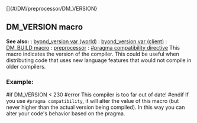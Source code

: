 []{#/DM/preprocessor/DM_VERSION}
  ## DM_VERSION macro
  **See also:**
  :   [byond_version var (world)](ref/world/var/byond_version)
  :   [byond_version var (client)](ref/client/var/byond_version)
  :   [DM_BUILD macro](ref/DM/preprocessor/DM_BUILD)
  :   [preprocessor](ref/DM/preprocessor)
  :   [#pragma compatibility
      directive](ref/DM/preprocessor/pragma/compatibility)
  This macro indicates the version of the compiler. This could be useful
  when distributing code that uses new language features that would not
  compile in older compilers.
  ### Example:
  #if DM_VERSION \< 230 #error This compiler is too far out of date!
  #endif
  If you use `#pragma compatibility`, it will alter the value of this
  macro (but never higher than the actual version being compiled). In this
  way you can alter your code\'s behavior based on the pragma.